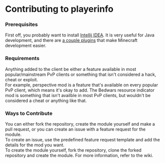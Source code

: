 # Contributing to playerinfo
### Prerequisites
First off, you probably want to install [Intellij IDEA](https://www.jetbrains.com/idea/). It is very useful for Java development, and there are [a couple plugins](https://plugins.jetbrains.com/plugin/8327-minecraft-development) that make Minecraft development easier.

### Requirements
Anything added to the client be either a feature available in most popular/mainstream PvP clients or something that isn't considered a hack, cheat or exploit.  
For example, perspective mod is a feature that's available on every popular PvP client, which means it's okay to add. The Bedwars resource indicator mod is something that isn't availble in most PvP clients, but wouldn't be considered a cheat or anything like that.  

### Ways to Contribute
You can either fork the repository, create the module yourself and make a pull request, or you can create an issue with a feature request for the module.  
To create an issue, use the predefined feature request template and add the details for the mod you want.  
To create the module yourself, fork the repository, clone the forked repository and create the module. For more information, refer to the wiki.
